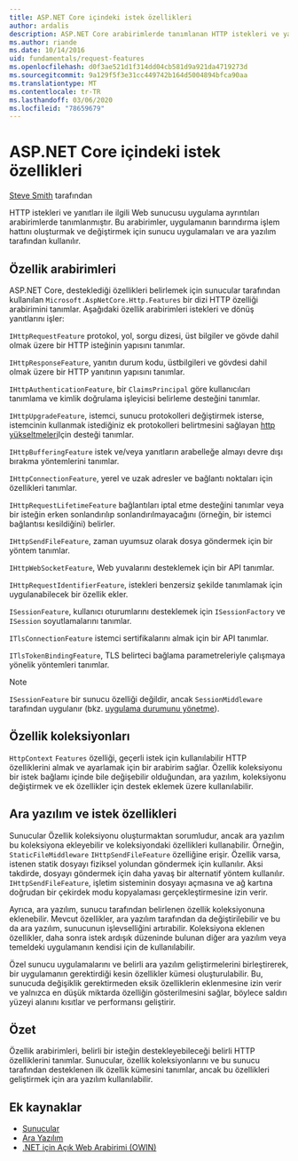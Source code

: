 ```yaml
---
title: ASP.NET Core içindeki istek özellikleri
author: ardalis
description: ASP.NET Core arabirimlerde tanımlanan HTTP istekleri ve yanıtları ile ilgili Web sunucusu uygulama ayrıntıları hakkında bilgi edinin.
ms.author: riande
ms.date: 10/14/2016
uid: fundamentals/request-features
ms.openlocfilehash: d0f3ae521d1f314dd04cb581d9a921da4719273d
ms.sourcegitcommit: 9a129f5f3e31cc449742b164d5004894bfca90aa
ms.translationtype: MT
ms.contentlocale: tr-TR
ms.lasthandoff: 03/06/2020
ms.locfileid: "78659679"
---
```

# <a name="request-features-in-aspnet-core"></a>ASP.NET Core içindeki istek özellikleri

[Steve Smith](https://ardalis.com/) tarafından

HTTP istekleri ve yanıtları ile ilgili Web sunucusu uygulama ayrıntıları arabirimlerde tanımlanmıştır. Bu arabirimler, uygulamanın barındırma işlem hattını oluşturmak ve değiştirmek için sunucu uygulamaları ve ara yazılım tarafından kullanılır.

## <a name="feature-interfaces"></a>Özellik arabirimleri

ASP.NET Core, desteklediği özellikleri belirlemek için sunucular tarafından kullanılan `Microsoft.AspNetCore.Http.Features` bir dizi HTTP özelliği arabirimini tanımlar. Aşağıdaki özellik arabirimleri istekleri ve dönüş yanıtlarını işler:

`IHttpRequestFeature` protokol, yol, sorgu dizesi, üst bilgiler ve gövde dahil olmak üzere bir HTTP isteğinin yapısını tanımlar.

`IHttpResponseFeature`, yanıtın durum kodu, üstbilgileri ve gövdesi dahil olmak üzere bir HTTP yanıtının yapısını tanımlar.

`IHttpAuthenticationFeature`, bir `ClaimsPrincipal` göre kullanıcıları tanımlama ve kimlik doğrulama işleyicisi belirleme desteğini tanımlar.

`IHttpUpgradeFeature`, istemci, sunucu protokolleri değiştirmek isterse, istemcinin kullanmak istediğiniz ek protokolleri belirtmesini sağlayan [http yükseltmeleri](https://tools.ietf.org/html/rfc2616.html#section-14.42)Için desteği tanımlar.

`IHttpBufferingFeature` istek ve/veya yanıtların arabelleğe almayı devre dışı bırakma yöntemlerini tanımlar.

`IHttpConnectionFeature`, yerel ve uzak adresler ve bağlantı noktaları için özellikleri tanımlar.

`IHttpRequestLifetimeFeature` bağlantıları iptal etme desteğini tanımlar veya bir isteğin erken sonlandırılıp sonlandırılmayacağını (örneğin, bir istemci bağlantısı kesildiğini) belirler.

`IHttpSendFileFeature`, zaman uyumsuz olarak dosya göndermek için bir yöntem tanımlar.

`IHttpWebSocketFeature`, Web yuvalarını desteklemek için bir API tanımlar.

`IHttpRequestIdentifierFeature`, istekleri benzersiz şekilde tanımlamak için uygulanabilecek bir özellik ekler.

`ISessionFeature`, kullanıcı oturumlarını desteklemek için `ISessionFactory` ve `ISession` soyutlamalarını tanımlar.

`ITlsConnectionFeature` istemci sertifikalarını almak için bir API tanımlar.

`ITlsTokenBindingFeature`, TLS belirteci bağlama parametreleriyle çalışmaya yönelik yöntemleri tanımlar.

> [!NOTE]
> `ISessionFeature` bir sunucu özelliği değildir, ancak `SessionMiddleware` tarafından uygulanır (bkz. [uygulama durumunu yönetme](app-state.md)).

## <a name="feature-collections"></a>Özellik koleksiyonları

`HttpContext` `Features` özelliği, geçerli istek için kullanılabilir HTTP özelliklerini almak ve ayarlamak için bir arabirim sağlar. Özellik koleksiyonu bir istek bağlamı içinde bile değişebilir olduğundan, ara yazılım, koleksiyonu değiştirmek ve ek özellikler için destek eklemek üzere kullanılabilir.

## <a name="middleware-and-request-features"></a>Ara yazılım ve istek özellikleri

Sunucular Özellik koleksiyonu oluşturmaktan sorumludur, ancak ara yazılım bu koleksiyona ekleyebilir ve koleksiyondaki özellikleri kullanabilir. Örneğin, `StaticFileMiddleware` `IHttpSendFileFeature` özelliğine erişir. Özellik varsa, istenen statik dosyayı fiziksel yolundan göndermek için kullanılır. Aksi takdirde, dosyayı göndermek için daha yavaş bir alternatif yöntem kullanılır. `IHttpSendFileFeature`, işletim sisteminin dosyayı açmasına ve ağ kartına doğrudan bir çekirdek modu kopyalaması gerçekleştirmesine izin verir.

Ayrıca, ara yazılım, sunucu tarafından belirlenen özellik koleksiyonuna eklenebilir. Mevcut özellikler, ara yazılım tarafından da değiştirilebilir ve bu da ara yazılım, sunucunun işlevselliğini artırabilir. Koleksiyona eklenen özellikler, daha sonra istek ardışık düzeninde bulunan diğer ara yazılım veya temeldeki uygulamanın kendisi için de kullanılabilir.

Özel sunucu uygulamalarını ve belirli ara yazılım geliştirmelerini birleştirerek, bir uygulamanın gerektirdiği kesin özellikler kümesi oluşturulabilir. Bu, sunucuda değişiklik gerektirmeden eksik özelliklerin eklenmesine izin verir ve yalnızca en düşük miktarda özelliğin gösterilmesini sağlar, böylece saldırı yüzeyi alanını kısıtlar ve performansı geliştirir.

## <a name="summary"></a>Özet

Özellik arabirimleri, belirli bir isteğin destekleyebileceği belirli HTTP özelliklerini tanımlar. Sunucular, özellik koleksiyonlarını ve bu sunucu tarafından desteklenen ilk özellik kümesini tanımlar, ancak bu özellikleri geliştirmek için ara yazılım kullanılabilir.

## <a name="additional-resources"></a>Ek kaynaklar

* [Sunucular](xref:fundamentals/servers/index)
* [Ara Yazılım](xref:fundamentals/middleware/index)
* [.NET için Açık Web Arabirimi (OWIN)](xref:fundamentals/owin)
